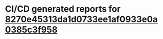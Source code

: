 # CI/CD generated reports for [8270e45313da1d0733ee1af0933e0a0385c3f958](https://github.com/hydephp/develop/commit/8270e45313da1d0733ee1af0933e0a0385c3f958)

